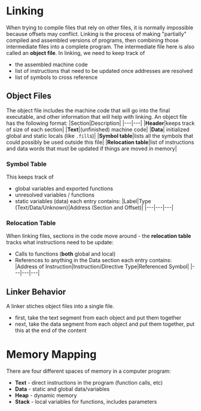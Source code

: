 # Linking
When trying to compile files that rely on other files, it is normally impossible because offsets may conflict. Linking is the process of making "partially" compiled and assembled versions of programs, then combining those intermediate files into a complete program. The intermediate file here is also called an **object file**.
In linking, we need to keep track of
- the assembled machine code
- list of instructions that need to be updated once addresses are resolved
- list of symbols to cross reference

## Object Files
The object file includes the machine code that will go into the final executable, and other information that will help with linking. An object file has the following format:
|Section|Description|
|---|---|
|**Header**|keeps track of size of each section|
|**Text**|(unfinished) machine code|
|**Data**| initialized global and static locals (like `.fill`s)|
|**Symbol table**|lists all the symbols that could possibly be used outside this file|
|**Relocation table**|list of instructions and data words that must be updated if things are moved in memory|

### Symbol Table
This keeps track of
- global variables and exported functions
- unresolved variables / functions
- static variables (data)
each entry contains:
|Label|Type (Text/Data/Unknown)|Address (Section and Offset)|
|---|---|---|

### Relocation Table
When linking files, sections in the code move around - the **relocation table**  tracks what instructions need to be update:
- Calls to functions (**both** global and local)
- References to anything in the Data section
each entry contains:
|Address of Instruction|Instruction/Directive Type|Referenced Symbol|
|---|---|---|

## Linker Behavior
A linker stiches object files into a single file.
- first, take the text segment from each object and put them together
- next, take the data segment from each object and put them together, put this at the end of the content


# Memory Mapping
There are four different spaces of memory in a computer program:
- **Text** - direct instructions in the program (function calls, etc)
- **Data** - static and global data/variables
- **Heap** - dynamic memory
- **Stack** - local variables for functions, includes parameters

